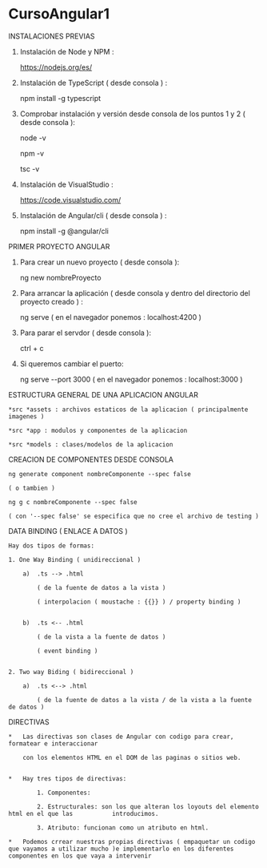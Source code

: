 # CursoAngular1

INSTALACIONES PREVIAS

1. Instalación de Node y NPM :

    https://nodejs.org/es/

2. Instalación de TypeScript ( desde consola ) :

    npm install -g typescript

3. Comprobar instalación y versión desde consola de los puntos 1 y 2 ( desde consola ):

    node -v

    npm -v

    tsc -v

4. Instalación de VisualStudio :

    https://code.visualstudio.com/

5. Instalación de Angular/cli ( desde consola ) :

    npm install -g @angular/cli

PRIMER PROYECTO ANGULAR


1. Para crear un nuevo proyecto ( desde consola ):

    ng new nombreProyecto


2. Para arrancar la aplicación ( desde consola y dentro del directorio del proyecto creado ) :

    ng serve  ( en el navegador ponemos : localhost:4200 )   


3. Para parar el servdor ( desde consola ): 

    ctrl + c


4. Si queremos cambiar el puerto: 

    ng serve --port 3000 ( en el navegador ponemos : localhost:3000 )   


ESTRUCTURA GENERAL DE UNA APLICACION ANGULAR

    *src *assets : archivos estaticos de la aplicacion ( principalmente imagenes )

    *src *app : modulos y componentes de la aplicacion

    *src *models : clases/modelos de la aplicacion

CREACION DE COMPONENTES DESDE CONSOLA

    ng generate component nombreComponente --spec false

    ( o tambien )

    ng g c nombreComponente --spec false

    ( con '--spec false' se especifica que no cree el archivo de testing )

DATA BINDING ( ENLACE A DATOS )

    Hay dos tipos de formas:

    1. One Way Binding ( unidireccional )

        a)  .ts --> .html 

            ( de la fuente de datos a la vista )

            ( interpolacion ( moustache : {{}} ) / property binding )


        b)  .ts <-- .html

            ( de la vista a la fuente de datos )

            ( event binding )


    2. Two way Biding ( bidireccional )

        a)  .ts <--> .html

            ( de la fuente de datos a la vista / de la vista a la fuente de datos )

DIRECTIVAS

    *   Las directivas son clases de Angular con codigo para crear, formatear e interaccionar

        con los elementos HTML en el DOM de las paginas o sitios web.


    *   Hay tres tipos de directivas:

            1. Componentes: 

            2. Estructurales: son los que alteran los loyouts del elemento html en el que las           introducimos.

            3. Atributo: funcionan como un atributo en html.

    *   Podemos crrear nuestras propias directivas ( empaquetar un codigo que vayamos a utilizar mucho )e implementarlo en los diferentes componentes en los que vaya a intervenir